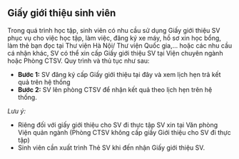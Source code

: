 Giấy giới thiệu sinh viên
-------------------------

Trong quá trình học tập, sinh viên có nhu cầu sử dụng Giấy giới thiệu SV phục vụ cho việc học tập, làm việc, đăng ký xe máy, hồ sơ xin học bổng, làm thẻ bạn đọc tại Thư viện Hà Nội/ Thư viện Quốc gia,... hoặc các nhu cầu cá nhận khác, SV có thể xin cấp Giấy giới thiệu SV tại Viện chuyên ngành hoặc Phòng CTSV. Quy trình và thủ tục như sau:

- **Bước 1:** SV đăng ký cấp Giấy giới thiệu tại đây và xem lịch hẹn trả kết quả trên hệ thống
- **Bước 2:** SV lên phòng CTSV để nhận kết quả theo lịch hẹn trên hệ thống.

_Lưu ý:_
- Riêng đối với giấy giới thiệu cho SV đi thực tập SV xin tại Văn phòng Viện quản ngành (Phòng CTSV không cấp giấy Giới thiệu cho SV đi thực tập)
- Sinh viên cần xuất trình Thẻ SV khi đến nhận Giấy giới thiệu SV.